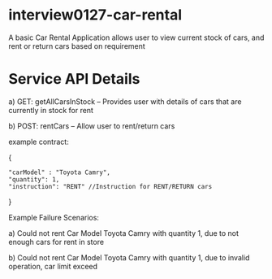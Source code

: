 # interview0127-car-rental

A basic Car Rental Application allows user to view current stock of cars, and rent or return cars based on requirement

# Service API Details

a) GET: getAllCarsInStock – Provides user with details of cars that are currently in stock for rent

b) POST: rentCars – Allow user to rent/return cars

example contract:

{

    "carModel" : "Toyota Camry",
    "quantity": 1,
    "instruction": "RENT" //Instruction for RENT/RETURN cars
}

Example Failure Scenarios:

a)	Could not rent Car Model Toyota Camry with quantity 1, due to not
enough cars for rent in store

b) Could not rent Car Model Toyota Camry with quantity 1, due to invalid      operation, car limit exceed

